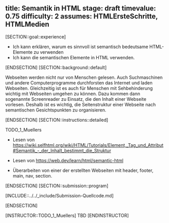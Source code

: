 title: Semantik in HTML
stage: draft
timevalue: 0.75
difficulty: 2
assumes: HTMLErsteSchritte, HTMLMedien
---
[SECTION::goal::experience]

- Ich kann erklären, warum es sinnvoll ist semantisch bedeutsame HTML-Elemente zu verwenden
- Ich kann die semantischen Elemente in HTML verwenden.

[ENDSECTION]
[SECTION::background::default]

Webseiten werden nicht nur von Menschen gelesen. Auch Suchmaschinen und andere Computerprogramme durchforsten das Internet und laden Webseiten. Gleichzeitig ist es auch für Menschen mit Sehbehinderung wichtig mit Webseiten umgehen zu können. Dazu kommen dann sogenannte Screenreader zu Einsatz, die den Inhalt einer Webseite vorlesen. Deshalb ist es wichtig, die Seitenstruktur einer Webseite nach semantischen Gesichtspunkten zu organisieren.

[ENDSECTION]
[SECTION::instructions::detailed]


TODO_1_Muellers
- Lesen von https://wiki.selfhtml.org/wiki/HTML/Tutorials/Element,_Tag_und_Attribut#Semantik_-_der_Inhalt_bestimmt_die_Struktur
- Lesen von https://web.dev/learn/html/semantic-html

- Überarbeiten von einer der erstellten Webseiten mit header, footer, main, nav, section.


[ENDSECTION]
[SECTION::submission::program]

[INCLUDE::../../_include/Submission-Quellcode.md]

[ENDSECTION]

[INSTRUCTOR::TODO_1_Muellers]
TBD
[ENDINSTRUCTOR]
